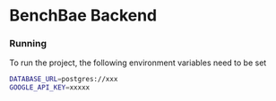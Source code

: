 # BenchBae Backend

### Running
To run the project, the following environment variables need to be set
```bash
DATABASE_URL=postgres://xxx
GOOGLE_API_KEY=xxxxx
```